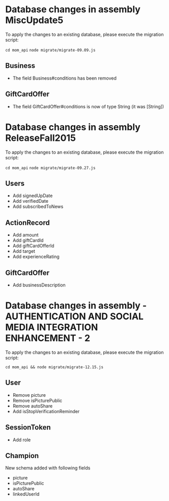 # Database changes in assembly MiscUpdate5 #

To apply the changes to an existing database, please execute the
migration script:

`cd mom_api`
`node migrate/migrate-09.09.js`

## Business

- The field Business#conditions has been removed

## GiftCardOffer

- The field GiftCardOffer#conditions is now of type String (it was [String])

# Database changes in assembly ReleaseFall2015 #

To apply the changes to an existing database, please execute the
migration script:

`cd mom_api`
`node migrate/migrate-09.27.js`

## Users

 - Add signedUpDate
 - Add verifiedDate
 - Add subscribedToNews

## ActionRecord

 - Add amount
 - Add giftCardId
 - Add giftCardOfferId
 - Add target
 - Add experienceRating

## GiftCardOffer

 - Add businessDescription
 
# Database changes in assembly - AUTHENTICATION AND SOCIAL MEDIA INTEGRATION ENHANCEMENT - 2 #

To apply the changes to an existing database, please execute the
migration script:

`cd mom_api && node migrate/migrate-12.15.js`

## User

 - Remove picture
 - Remove isPicturePublic
 - Remove autoShare
 - Add isStopVerificationReminder
 
## SessionToken

  - Add role
  
## Champion

New schema added with following fields

 - picture
 - isPicturePublic
 - autoShare
 - linkedUserId
